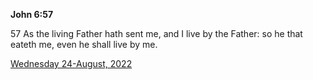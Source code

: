 **John 6:57**

57 As the living Father hath sent me, and I live by the Father: so he that eateth me, even he shall live by me.

[Wednesday 24-August, 2022](https://t.me/s/daily_scripture)
